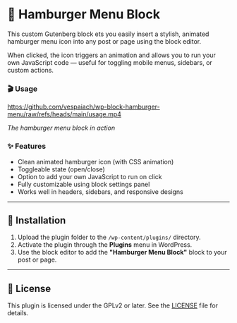 # 🍔 Hamburger Menu Block

This custom Gutenberg block ets you easily insert a stylish, animated hamburger menu icon into any post or page using the block editor.

When clicked, the icon triggers an animation and allows you to run your own JavaScript code — useful for toggling mobile menus, sidebars, or custom actions.

### 🎬 Usage

https://github.com/vespaiach/wp-block-hamburger-menu/raw/refs/heads/main/usage.mp4

*The hamburger menu block in action*

### ✨ Features

- Clean animated hamburger icon (with CSS animation)
- Toggleable state (open/close)
- Option to add your own JavaScript to run on click
- Fully customizable using block settings panel
- Works well in headers, sidebars, and responsive designs

---

## 🚀 Installation

1. Upload the plugin folder to the `/wp-content/plugins/` directory.
2. Activate the plugin through the **Plugins** menu in WordPress.
3. Use the block editor to add the **"Hamburger Menu Block"** block to your post or page.

---


## 📄 License

This plugin is licensed under the GPLv2 or later. See the [LICENSE](./LICENSE) file for details.
